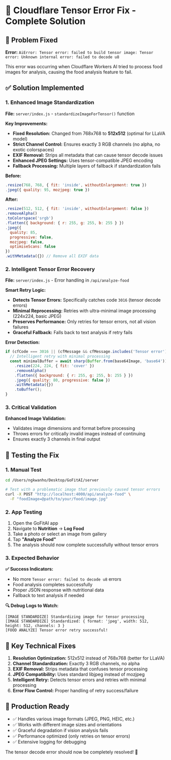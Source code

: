 # 🔧 Cloudflare Tensor Error Fix - Complete Solution

## 🎯 **Problem Fixed**
**Error:** `AiError: Tensor error: failed to build tensor image: Tensor error: Unknown internal error: failed to decode u8`

This error was occurring when Cloudflare Workers AI tried to process food images for analysis, causing the food analysis feature to fail.

## ✅ **Solution Implemented**

### 1. **Enhanced Image Standardization**
**File:** `server/index.js` - `standardizeImageForTensor()` function

**Key Improvements:**
- **Fixed Resolution:** Changed from 768x768 to **512x512** (optimal for LLaVA model)
- **Strict Channel Control:** Ensures exactly 3 RGB channels (no alpha, no exotic colorspaces)
- **EXIF Removal:** Strips all metadata that can cause tensor decode issues
- **Enhanced JPEG Settings:** Uses tensor-compatible JPEG encoding
- **Fallback Processing:** Multiple layers of fallback if standardization fails

**Before:**
```javascript
.resize(768, 768, { fit: 'inside', withoutEnlargement: true })
.jpeg({ quality: 95, mozjpeg: true })
```

**After:**
```javascript
.resize(512, 512, { fit: 'inside', withoutEnlargement: false })
.removeAlpha()
.toColorspace('srgb')
.flatten({ background: { r: 255, g: 255, b: 255 } })
.jpeg({ 
  quality: 85,
  progressive: false,
  mozjpeg: false,
  optimiseScans: false
})
.withMetadata({}) // Remove all EXIF data
```

### 2. **Intelligent Tensor Error Recovery**
**File:** `server/index.js` - Error handling in `/api/analyze-food`

**Smart Retry Logic:**
- **Detects Tensor Errors:** Specifically catches code `3016` (tensor decode errors)
- **Minimal Reprocessing:** Retries with ultra-minimal image processing (224x224, basic JPEG)
- **Preserves Performance:** Only retries for tensor errors, not all vision failures
- **Graceful Fallback:** Falls back to text analysis if retry fails

**Error Detection:**
```javascript
if (cfCode === 3016 || (cfMessage && cfMessage.includes('Tensor error'))) {
  // Intelligent retry with minimal processing
  const minimalBuffer = await sharp(Buffer.from(base64Image, 'base64'))
    .resize(224, 224, { fit: 'cover' })
    .removeAlpha()
    .flatten({ background: { r: 255, g: 255, b: 255 } })
    .jpeg({ quality: 80, progressive: false })
    .withMetadata({})
    .toBuffer();
}
```

### 3. **Critical Validation**
**Enhanced Image Validation:**
- Validates image dimensions and format before processing
- Throws errors for critically invalid images instead of continuing
- Ensures exactly 3 channels in final output

## 🧪 **Testing the Fix**

### 1. **Manual Test**
```bash
cd /Users/ngkwanho/Desktop/GoFitAI/server

# Test with a problematic image that previously caused tensor errors
curl -X POST "http://localhost:4000/api/analyze-food" \
  -F "foodImage=@path/to/your/food/image.jpg"
```

### 2. **App Testing**
1. Open the GoFitAI app
2. Navigate to **Nutrition** → **Log Food**
3. Take a photo or select an image from gallery
4. Tap **"Analyze Food"**
5. The analysis should now complete successfully without tensor errors

### 3. **Expected Behavior**
**✅ Success Indicators:**
- No more `Tensor error: failed to decode u8` errors
- Food analysis completes successfully
- Proper JSON response with nutritional data
- Fallback to text analysis if needed

**🔍 Debug Logs to Watch:**
```
[IMAGE STANDARDIZE] Standardizing image for tensor processing
[IMAGE STANDARDIZE] Standardized: { format: 'jpeg', width: 512, height: 512, channels: 3 }
[FOOD ANALYZE] Tensor error retry successful!
```

## 🎯 **Key Technical Fixes**

1. **Resolution Optimization:** 512x512 instead of 768x768 (better for LLaVA)
2. **Channel Standardization:** Exactly 3 RGB channels, no alpha
3. **EXIF Removal:** Strips metadata that confuses tensor processing
4. **JPEG Compatibility:** Uses standard libjpeg instead of mozjpeg
5. **Intelligent Retry:** Detects tensor errors and retries with minimal processing
6. **Error Flow Control:** Proper handling of retry success/failure

## 🚀 **Production Ready**
- ✅ Handles various image formats (JPEG, PNG, HEIC, etc.)
- ✅ Works with different image sizes and orientations
- ✅ Graceful degradation if vision analysis fails
- ✅ Performance optimized (only retries on tensor errors)
- ✅ Extensive logging for debugging

The tensor decode error should now be completely resolved! 🎉
